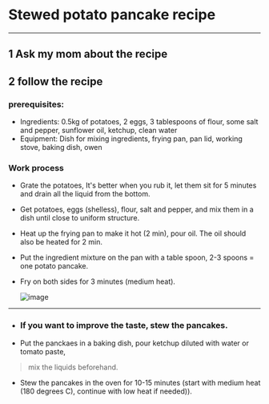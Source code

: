 # Stewed potato pancake recipe
***
## 1 Ask my mom about the recipe
## 2 follow the recipe
### prerequisites:
* Ingredients: 0.5kg of potatoes, 2 eggs, 3 tablespoons of flour, some salt and pepper, sunflower oil, ketchup, clean water
* Equipment: Dish for mixing ingredients, frying pan, pan lid, working stove, baking dish, owen
### Work process
* Grate the potatoes, It's better when you rub it, let them sit for 5 minutes and drain all the liquid from the bottom.
* Get potatoes, eggs (shelless), flour, salt and pepper, and mix them in a dish until close to uniform structure.
* Heat up the frying pan to make it hot (2 min), pour oil. The oil should also be heated for 2 min.
* Put the ingredient mixture on the pan with a table spoon, 2-3 spoons = one potato pancake.
* Fry on both sides for 3 minutes (medium heat).

  ![image](https://github.com/user-attachments/assets/31ea217f-4f45-4a6e-9bdd-0befcd15f2ad)

***
* ### If you want to improve the taste, stew the pancakes.
* Put the panckaes in a baking dish, pour ketchup diluted with water or tomato paste,
> mix the liquids beforehand.
* Stew the pancakes in the oven for 10-15 minutes (start with medium heat (180 degrees C), continue with low heat if needed)).

